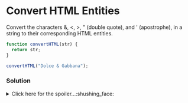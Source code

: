 # Convert HTML Entities
Convert the characters &, <, >, " (double quote), and ' (apostrophe), in a string to their corresponding HTML entities.

```javascript
function convertHTML(str) {
  return str;
}

convertHTML("Dolce & Gabbana");
```

### Solution

<details>
  <summary>Click here for the spoiler...:shushing_face:</summary>
  
  
```javascript
function convertHTML(str) {
  let htmlEntities = {
    "&": "&amp;",
    "<": "&lt;",
    ">": "&gt;",
    '"': "&quot;",
    "'": "&apos;"
  };
  return str.replace(/([&<>\"'])/g, match => htmlEntities[match]);
}

convertHTML("Dolce & Gabbana"); // returns Dolce &amp; Gabbana

convertHTML('Stuff in "quotation marks"') // returns Stuff in &quot;quotation marks&quot; 
```
  </details>
